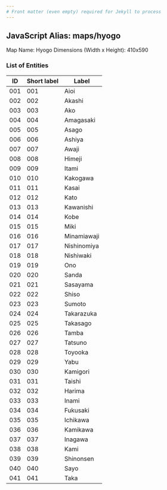 ```yaml
---
# Front matter (even empty) required for Jekyll to process
---
```


## JavaScript Alias: maps/hyogo

Map Name: Hyogo
Dimensions (Width x Height): 410x590





### List of Entities

ID | Short label | Label
---|---|---|
001|001|Aioi
002|002|Akashi
003|003|Ako
004|004|Amagasaki
005|005|Asago
006|006|Ashiya
007|007|Awaji
008|008|Himeji
009|009|Itami
010|010|Kakogawa
011|011|Kasai
012|012|Kato
013|013|Kawanishi
014|014|Kobe
015|015|Miki
016|016|Minamiawaji
017|017|Nishinomiya
018|018|Nishiwaki
019|019|Ono
020|020|Sanda
021|021|Sasayama
022|022|Shiso
023|023|Sumoto
024|024|Takarazuka
025|025|Takasago
026|026|Tamba
027|027|Tatsuno
028|028|Toyooka
029|029|Yabu
030|030|Kamigori
031|031|Taishi
032|032|Harima
033|033|Inami
034|034|Fukusaki
035|035|Ichikawa
036|036|Kamikawa
037|037|Inagawa
038|038|Kami
039|039|Shinonsen
040|040|Sayo
041|041|Taka